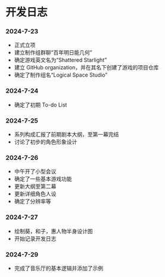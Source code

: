 # 开发日志

### 2024-7-23

- 正式立项
- 建立制作组群聊“百年明日能几何”
- 确定游戏英文名为“Shattered Starlight”
- 建立 GitHub organization，并在其名下创建了游戏的项目仓库
- 确定了制作组名“Logical Space Studio”


### 2024-7-24

- 确定了初期 To-do List


### 2024-7-25

- 系列构成汇报了前期剧本大纲，至第一幕完结
- 讨论了初步的角色形象设计


### 2024-7-26

- 中午开了小型会议
- 确定了一些基本游戏功能
- 更新大纲至第二幕
- 更新详细角色人设
- 确定了分辨率等


### 2024-7-27

- 绘制葵，和子，惠人物半身设计图
- 开始记录开发日志

### 2024-7-29

- 完成了音乐厅的基本逻辑并添加了示例

